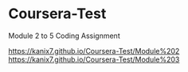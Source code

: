 # Coursera-Test
Module 2 to 5 Coding Assignment

https://kanix7.github.io/Coursera-Test/Module%202
https://kanix7.github.io/Coursera-Test/Module%203
